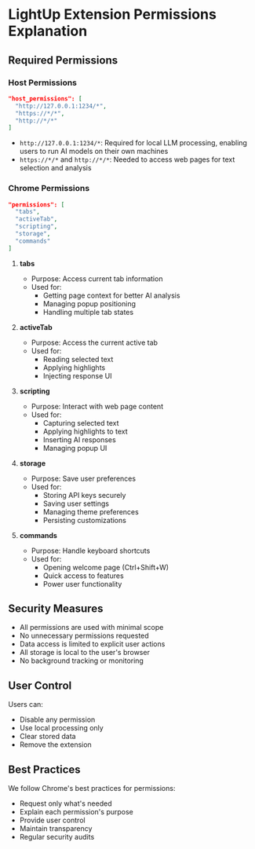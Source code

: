 # LightUp Extension Permissions Explanation

## Required Permissions

### Host Permissions
```json
"host_permissions": [
  "http://127.0.0.1:1234/*",
  "https://*/*",
  "http://*/*"
]
```
- `http://127.0.0.1:1234/*`: Required for local LLM processing, enabling users to run AI models on their own machines
- `https://*/*` and `http://*/*`: Needed to access web pages for text selection and analysis

### Chrome Permissions
```json
"permissions": [
  "tabs",
  "activeTab",
  "scripting",
  "storage",
  "commands"
]
```

1. **tabs**
   - Purpose: Access current tab information
   - Used for: 
     - Getting page context for better AI analysis
     - Managing popup positioning
     - Handling multiple tab states

2. **activeTab**
   - Purpose: Access the current active tab
   - Used for:
     - Reading selected text
     - Applying highlights
     - Injecting response UI

3. **scripting**
   - Purpose: Interact with web page content
   - Used for:
     - Capturing selected text
     - Applying highlights to text
     - Inserting AI responses
     - Managing popup UI

4. **storage**
   - Purpose: Save user preferences
   - Used for:
     - Storing API keys securely
     - Saving user settings
     - Managing theme preferences
     - Persisting customizations

5. **commands**
   - Purpose: Handle keyboard shortcuts
   - Used for:
     - Opening welcome page (Ctrl+Shift+W)
     - Quick access to features
     - Power user functionality

## Security Measures

- All permissions are used with minimal scope
- No unnecessary permissions requested
- Data access is limited to explicit user actions
- All storage is local to the user's browser
- No background tracking or monitoring

## User Control

Users can:
- Disable any permission
- Use local processing only
- Clear stored data
- Remove the extension

## Best Practices

We follow Chrome's best practices for permissions:
- Request only what's needed
- Explain each permission's purpose
- Provide user control
- Maintain transparency
- Regular security audits 
